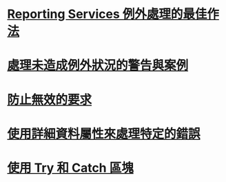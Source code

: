 # [Reporting Services 例外處理的最佳作法](best-practices-for-reporting-services-exception-handling.md)
# [處理未造成例外狀況的警告與案例](handling-warnings-and-cases-that-do-not-cause-exceptions.md)
# [防止無效的要求](preventing-invalid-requests.md)
# [使用詳細資料屬性來處理特定的錯誤](using-the-detail-property-to-handle-specific-errors.md)
# [使用 Try 和 Catch 區塊](using-try-and-catch-blocks.md)
